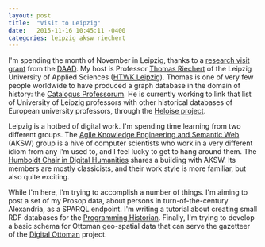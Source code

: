 ```yaml
---
layout: post
title:  "Visit to Leipzig"
date:   2015-11-16 10:45:11 -0400
categories: leipzig aksw riechert
---
```

I'm spending the month of November in Leipzig, thanks to a [research visit grant](https://www.daad.org/researchvisit) from the [DAAD](https://www.daad.de/en/). My host is Professor [Thomas Riechert](http://www.thomas-riechert.de/about/en/thomas-riechert) of the Leipzig University of Applied Sciences ([HTWK Leipzig](https://www.htwk-leipzig.de/en/)). Thomas is one of very few people worldwide to have produced a graph database in the domain of history: the [Catalogus Professorum](http://catalogus-professorum.org/website/page!en?m=http://catalogus-professorum.org/lipsiensis/). He is currently working to link that list of University of Leipzig professors with other historical databases of European university professors, through the [Heloise project](http://heloise.hypotheses.org/).

Leipzig is a hotbed of digital work. I'm spending time learning from two different groups. The [Agile Knowledge Engineering and Semantic Web](http://aksw.org/About.html) (AKSW) group is a hive of computer scientists who work in a very different idiom from any I'm used to, and I feel lucky to get to hang around them. The [Humboldt Chair in Digital Humanities](http://www.dh.uni-leipzig.de/wo/) shares a building with AKSW. Its members are mostly classicists, and their work style is more familiar, but also quite exciting.

While I'm here, I'm trying to accomplish a number of things. I'm aiming to post a set of my Prosop data, about persons in turn-of-the-century Alexandria, as a SPARQL endpoint. I'm writing a tutorial about creating small RDF databases for the [Programming Historian](http://programminghistorian.org/). Finally, I'm trying to develop a basic schema for Ottoman geo-spatial data that can serve the gazetteer of the [Digital Ottoman](https://www.academia.edu/12907642/The_Digital_Ottoman_Platform_Workshop) project.
